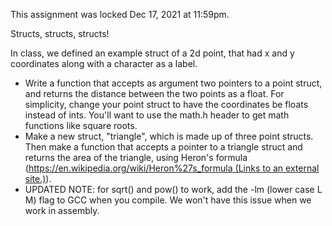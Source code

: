 This assignment was locked Dec 17, 2021 at 11:59pm.

Structs, structs, structs!

In class, we defined an example struct of a 2d point, that had x and y coordinates along with a character as a label.

- Write a function that accepts as argument two pointers to a point struct, and returns the distance between the two points as a float.  For simplicity, change your point struct to have the coordinates be floats instead of ints.  You'll want to use the math.h header to get math functions like square roots.
- Make a new struct, "triangle", which is made up of three point structs.  Then make a function that accepts a pointer to a triangle struct and returns the area of the triangle, using Heron's formula ([https://en.wikipedia.org/wiki/Heron%27s_formula (Links to an external site.)](https://en.wikipedia.org/wiki/Heron's_formula)).
- UPDATED NOTE: for sqrt() and pow() to work, add the -lm (lower case L M) flag to GCC when you compile.  We won't have this issue when we work in assembly.